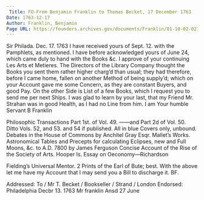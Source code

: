 ```yaml
---
 Title: FO-From Benjamin Franklin to Thomas Becket, 17 December 1763
Date: 1763-12-17
Author: Franklin, Benjamin
Page URL: https://founders.archives.gov/documents/Franklin/01-10-02-0213
---
```



Sir
Philada. Dec. 17. 1763
I have received yours of Sept. 12. with the Pamphlets, as mentioned. I have before acknowledged yours of June 24, which came duly to hand with the Books &c. I approve of your continuing Les Arts et Metieres.
The Directors of the Library Company thought the Books you sent them rather higher charg’d than usual; they had therefore, before I came home, fallen on another Method of being supply’d; which on your Account gave me some Concern, as they are constant Buyers, and good Pay.
On the other Side is List of a few Books, which I request you to send me per next Ships. I was glad to learn by your last, that my Friend Mr. Strahan was in good Health, as I had no Line from him. I am Your humble Servant
B Franklin


Philosophic Transactions Part 1st. of Vol. 49.
  ——and Part 2d of Vol. 50.
  Ditto Vols. 52, and 53. and 54 if published. All in blue Covers only, unbound.
Debates in the House of Commons by Anchitel Gray Esqr.
Mallet’s Works.
Astronomical Tables and Precepts for calculating Eclipses, new and Full Moons, &c. to A.D. 7800 by James Ferguson
Concise Account of the Rise of the Society of Arts. Hooper Is.
Essay on Oeconomy—Richardson

Fielding’s Universal Mentor.
2 Prints of the Earl of Bute; best.
With the above let me have my Account that I may send you a Bill to discharge it.
BF.

 Addressed: To / Mr T. Becket / Bookseller / Strand / London
Endorsed: Philadelphia Decbr 13. 1763 Mr franklin Ansd 27 June

